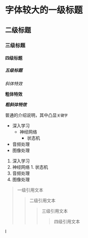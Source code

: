 
# 字体较大的一级标题

## 二级标题

### 三级标题

#### 四级标题

##### 五级标题

*斜体特效*

**粗体特效**

***粗斜体特效***

普通的介绍说明，其中凸显`关键字`

* 深入学习
  * 神经网络
    * 状态机
* 音频处理
* 图像处理

1. 深入学习
  1. 神经网络
    1. 状态机
2. 音频处理
3. 图像处理

> 一级引用文本
>> 二级引用文本
>>> 三级引用文本
>>>> 四级引用文本

I
